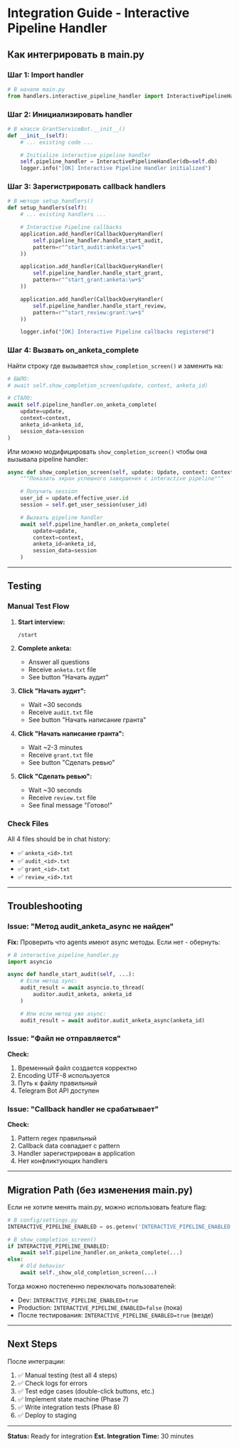 # Integration Guide - Interactive Pipeline Handler

## Как интегрировать в main.py

### Шаг 1: Import handler

```python
# В начале main.py
from handlers.interactive_pipeline_handler import InteractivePipelineHandler
```

### Шаг 2: Инициализировать handler

```python
# В классе GrantServiceBot.__init__()
def __init__(self):
    # ... existing code ...

    # Initialize interactive pipeline handler
    self.pipeline_handler = InteractivePipelineHandler(db=self.db)
    logger.info("[OK] Interactive Pipeline Handler initialized")
```

### Шаг 3: Зарегистрировать callback handlers

```python
# В методе setup_handlers()
def setup_handlers(self):
    # ... existing handlers ...

    # Interactive Pipeline callbacks
    application.add_handler(CallbackQueryHandler(
        self.pipeline_handler.handle_start_audit,
        pattern=r"^start_audit:anketa:\w+$"
    ))

    application.add_handler(CallbackQueryHandler(
        self.pipeline_handler.handle_start_grant,
        pattern=r"^start_grant:anketa:\w+$"
    ))

    application.add_handler(CallbackQueryHandler(
        self.pipeline_handler.handle_start_review,
        pattern=r"^start_review:grant:\w+$"
    ))

    logger.info("[OK] Interactive Pipeline callbacks registered")
```

### Шаг 4: Вызвать on_anketa_complete

Найти строку где вызывается `show_completion_screen()` и заменить на:

```python
# БЫЛО:
# await self.show_completion_screen(update, context, anketa_id)

# СТАЛО:
await self.pipeline_handler.on_anketa_complete(
    update=update,
    context=context,
    anketa_id=anketa_id,
    session_data=session
)
```

Или можно модифицировать `show_completion_screen()` чтобы она вызывала pipeline handler:

```python
async def show_completion_screen(self, update: Update, context: ContextTypes.DEFAULT_TYPE, anketa_id: str):
    """Показать экран успешного завершения с interactive pipeline"""

    # Получить session
    user_id = update.effective_user.id
    session = self.get_user_session(user_id)

    # Вызвать pipeline handler
    await self.pipeline_handler.on_anketa_complete(
        update=update,
        context=context,
        anketa_id=anketa_id,
        session_data=session
    )
```

---

## Testing

### Manual Test Flow

1. **Start interview:**
   ```
   /start
   ```

2. **Complete anketa:**
   - Answer all questions
   - Receive `anketa.txt` file
   - See button "Начать аудит"

3. **Click "Начать аудит":**
   - Wait ~30 seconds
   - Receive `audit.txt` file
   - See button "Начать написание гранта"

4. **Click "Начать написание гранта":**
   - Wait ~2-3 minutes
   - Receive `grant.txt` file
   - See button "Сделать ревью"

5. **Click "Сделать ревью":**
   - Wait ~30 seconds
   - Receive `review.txt` file
   - See final message "Готово!"

### Check Files

All 4 files should be in chat history:
- ✅ `anketa_<id>.txt`
- ✅ `audit_<id>.txt`
- ✅ `grant_<id>.txt`
- ✅ `review_<id>.txt`

---

## Troubleshooting

### Issue: "Метод audit_anketa_async не найден"

**Fix:** Проверить что agents имеют async методы. Если нет - обернуть:

```python
# В interactive_pipeline_handler.py
import asyncio

async def handle_start_audit(self, ...):
    # Если метод sync:
    audit_result = await asyncio.to_thread(
        auditor.audit_anketa, anketa_id
    )

    # Или если метод уже async:
    audit_result = await auditor.audit_anketa_async(anketa_id)
```

### Issue: "Файл не отправляется"

**Check:**
1. Временный файл создается корректно
2. Encoding UTF-8 используется
3. Путь к файлу правильный
4. Telegram Bot API доступен

### Issue: "Callback handler не срабатывает"

**Check:**
1. Pattern regex правильный
2. Callback data совпадает с pattern
3. Handler зарегистрирован в application
4. Нет конфликтующих handlers

---

## Migration Path (без изменения main.py)

Если не хотите менять main.py, можно использовать feature flag:

```python
# В config/settings.py
INTERACTIVE_PIPELINE_ENABLED = os.getenv('INTERACTIVE_PIPELINE_ENABLED', 'false') == 'true'

# В show_completion_screen()
if INTERACTIVE_PIPELINE_ENABLED:
    await self.pipeline_handler.on_anketa_complete(...)
else:
    # Old behavior
    await self._show_old_completion_screen(...)
```

Тогда можно постепенно переключать пользователей:
- Dev: `INTERACTIVE_PIPELINE_ENABLED=true`
- Production: `INTERACTIVE_PIPELINE_ENABLED=false` (пока)
- После тестирования: `INTERACTIVE_PIPELINE_ENABLED=true` (везде)

---

## Next Steps

После интеграции:
1. ✅ Manual testing (test all 4 steps)
2. ✅ Check logs for errors
3. ✅ Test edge cases (double-click buttons, etc.)
4. ✅ Implement state machine (Phase 7)
5. ✅ Write integration tests (Phase 8)
6. ✅ Deploy to staging

---

**Status:** Ready for integration
**Est. Integration Time:** 30 minutes
